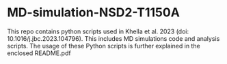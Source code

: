 # MD-simulation-NSD2-T1150A
This repo contains python scripts used in Khella et al. 2023 (doi: 10.1016/j.jbc.2023.104796). This includes MD simulations code and analysis scripts. The usage of these Python scripts is further explained in the enclosed README.pdf
